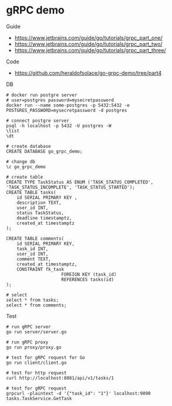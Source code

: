 # gRPC demo

Guide
- https://www.jetbrains.com/guide/go/tutorials/grpc_part_one/
- https://www.jetbrains.com/guide/go/tutorials/grpc_part_two/
- https://www.jetbrains.com/guide/go/tutorials/grpc_part_three/

Code
- https://github.com/heraldofsolace/go-grpc-demo/tree/part4

DB
```
# docker run postgre server
# user=postgres password=mysecretpassword
docker run --name some-postgres -p 5432:5432 -e POSTGRES_PASSWORD=mysecretpassword -d postgres

# connect postgre server
psql -h localhost -p 5432 -U postgres -W
\list
\dt

# create database
CREATE DATABASE go_grpc_demo;

# change db
\c go_grpc_demo

# create table
CREATE TYPE TaskStatus AS ENUM ('TASK_STATUS_COMPLETED', 'TASK_STATUS_INCOMPLETE', 'TASK_STATUS_STARTED');
CREATE TABLE tasks(
    id SERIAL PRIMARY KEY ,
    description TEXT,
    user_id INT,
    status TaskStatus,
    deadline timestamptz,
    created_at timestamptz
);

CREATE TABLE comments(
    id SERIAL PRIMARY KEY,
    task_id INT,
    user_id INT,
    comment TEXT,
    created_at timestamptz,
    CONSTRAINT fk_task
                     FOREIGN KEY (task_id)
                     REFERENCES tasks(id)
);

# select
select * from tasks;
select * from comments;
```

Test 
```
# run gRPC server
go run server/server.go

# run gRPC proxy
go run proxy/proxy.go

# test for gRPC request for Go
go run client/client.go  

# test for http request
curl http://localhost:8081/api/v1/tasks/1

# test for gRPC request
grpcurl -plaintext -d '{"task_id": "1"}' localhost:9090 tasks.TaskService.GetTask
```
